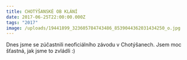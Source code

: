 ```yaml
---
title: CHOTÝŠANSKÉ OB KLÁNÍ
date: 2017-06-25T22:00:00.000Z
tags: "2017"
image: /uploads/19441899_323605784743486_8539044362031434250_o.jpg
---
```

Dnes jsme se zúčastnili neoficiálního závodu v Chotýšanech. Jsem moc šťastná, jak jsme to zvládli :)